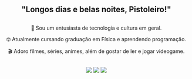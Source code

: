 <div align="center">
  
## "Longos dias e belas noites, Pistoleiro!"

</div>

##
<div align="center">
    <p>👋 Sou um entusiasta de tecnologia e cultura em geral.</p>
    <p>🤓 Atualmente cursando graduação em Física e aprendendo programação.</p>
    <p>🎬 Adoro filmes, séries, animes, além de gostar de ler e jogar videogame.</p>
</div>

##

##
    
<div align="center">
    <a href="https://www.instagram.com/edward_a.gall" target="_blank" style="text-decoration:none">
        <img src="https://img.shields.io/badge/-Instagram-%23E4405F?style=for-the-badge&logo=instagram&logoColor=white" target="_blank">
    </a>
    <a href="https://discordapp.com/users/529023275725225986" target="_blank" style="text-decoration:none">
        <img src="https://img.shields.io/badge/Discord-7289DA?style=for-the-badge&logo=discord&logoColor=white" target="_blank">
    </a> 
    <a href="https://steamcommunity.com/id/Edward_AGall" target="_blank" style="text-decoration:none">
        <img src="https://img.shields.io/badge/Steam-000000?style=for-the-badge&logo=steam&logoColor=white" target="_blank">
    </a>
</div>

